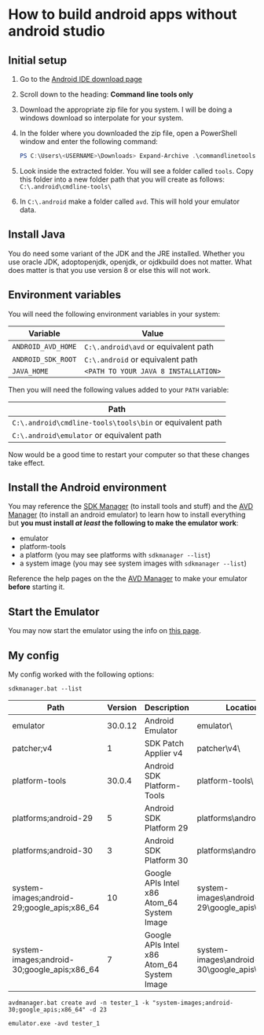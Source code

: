 # How to build android apps without android studio

## Initial setup

1. Go to the [Android IDE download page](https://developer.android.com/studio)

2. Scroll down to the heading: **Command line tools only**

3. Download the appropriate zip file for you system. I will be doing a windows download so interpolate for your system.

4. In the folder where you downloaded the zip file, open a PowerShell window and enter the following command: 
    ```powershell
    PS C:\Users\<USERNAME>\Downloads> Expand-Archive .\commandlinetools-<PLATFORM>-<VERSION_NUMBER>_latest.zip
    ```
    
5. Look inside the extracted folder. You will see a folder called `tools`. Copy this folder into a new folder path that you will create as follows: `C:\.android\cmdline-tools\`
   
6. In `C:\.android` make a folder called `avd`. This will hold your emulator data.

## Install Java

You do need some variant of the JDK and the JRE installed. Whether you use oracle JDK, adoptopenjdk, openjdk, or ojdkbuild does not matter. What does matter is that you use version 8 or else this will not work.

## Environment variables

You will need the following environment variables in your system:

| Variable           | Value                                |
| ------------------ | ------------------------------------ |
| `ANDROID_AVD_HOME` | `C:\.android\avd` or equivalent path |
| `ANDROID_SDK_ROOT` | `C:\.android` or equivalent path     |
| `JAVA_HOME`        | `<PATH TO YOUR JAVA 8 INSTALLATION>` |

Then you will need the following values added to your `PATH` variable:

| Path                                                     |
| -------------------------------------------------------- |
| `C:\.android\cmdline-tools\tools\bin` or equivalent path |
| `C:\.android\emulator` or equivalent path                |

Now would be a good time to restart your computer so that these changes take effect.

## Install the Android environment

You may reference the [SDK Manager](https://developer.android.com/studio/command-line/sdkmanager) (to install tools and stuff) and the [AVD Manager](https://developer.android.com/studio/command-line/avdmanager) (to install an android emulator) to learn how to install everything but **you must install *at least* the following to make the emulator work**:

- emulator
- platform-tools
- a platform (you may see platforms with `sdkmanager --list`)
- a system image (you may see system images with `sdkmanager --list`)

Reference the help pages on the the [AVD Manager](https://developer.android.com/studio/command-line/avdmanager) to make your emulator **before** starting it.

## Start the Emulator

You may now start the emulator using the info on [this page](https://developer.android.com/studio/run/emulator-commandline).

## My config

My config worked with the following options:

`sdkmanager.bat --list`

Path                                        | Version | Description                                | Location         
    -------                                     | ------- | -------                                    | -------          
    emulator                                    | 30.0.12 | Android Emulator                           | emulator\        
    patcher;v4                                  | 1       | SDK Patch Applier v4                       | patcher\v4\      
    platform-tools                              | 30.0.4  | Android SDK Platform-Tools                 | platform-tools\  
    platforms;android-29                        | 5       | Android SDK Platform 29                    | platforms\android-29\
    platforms;android-30                        | 3       | Android SDK Platform 30                    | platforms\android-30\
    system-images;android-29;google_apis;x86_64 | 10      | Google APIs Intel x86 Atom_64 System Image | system-images\android-29\google_apis\x86_64\
    system-images;android-30;google_apis;x86_64 | 7       | Google APIs Intel x86 Atom_64 System Image | system-images\android-30\google_apis\x86_64\

 

`avdmanager.bat create avd -n tester_1 -k "system-images;android-30;google_apis;x86_64" -d 23`

`emulator.exe -avd tester_1`